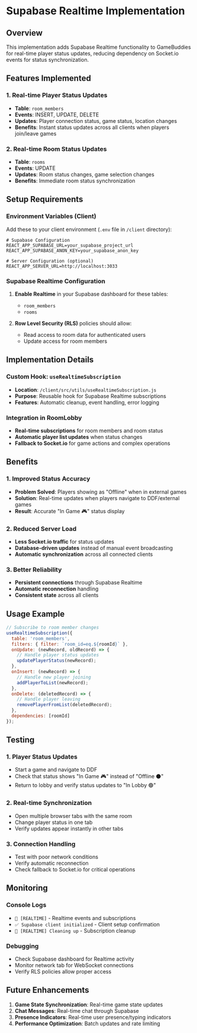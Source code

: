 # Supabase Realtime Implementation

## Overview
This implementation adds Supabase Realtime functionality to GameBuddies for real-time player status updates, reducing dependency on Socket.io events for status synchronization.

## Features Implemented

### 1. Real-time Player Status Updates
- **Table**: `room_members`
- **Events**: INSERT, UPDATE, DELETE
- **Updates**: Player connection status, game status, location changes
- **Benefits**: Instant status updates across all clients when players join/leave games

### 2. Real-time Room Status Updates  
- **Table**: `rooms`
- **Events**: UPDATE
- **Updates**: Room status changes, game selection changes
- **Benefits**: Immediate room status synchronization

## Setup Requirements

### Environment Variables (Client)
Add these to your client environment (`.env` file in `/client` directory):

```env
# Supabase Configuration
REACT_APP_SUPABASE_URL=your_supabase_project_url
REACT_APP_SUPABASE_ANON_KEY=your_supabase_anon_key

# Server Configuration (optional)
REACT_APP_SERVER_URL=http://localhost:3033
```

### Supabase Realtime Configuration
1. **Enable Realtime** in your Supabase dashboard for these tables:
   - `room_members`
   - `rooms`

2. **Row Level Security (RLS)** policies should allow:
   - Read access to room data for authenticated users
   - Update access for room members

## Implementation Details

### Custom Hook: `useRealtimeSubscription`
- **Location**: `/client/src/utils/useRealtimeSubscription.js`
- **Purpose**: Reusable hook for Supabase Realtime subscriptions
- **Features**: Automatic cleanup, event handling, error logging

### Integration in RoomLobby
- **Real-time subscriptions** for room members and room status
- **Automatic player list updates** when status changes
- **Fallback to Socket.io** for game actions and complex operations

## Benefits

### 1. Improved Status Accuracy
- **Problem Solved**: Players showing as "Offline" when in external games
- **Solution**: Real-time updates when players navigate to DDF/external games
- **Result**: Accurate "In Game 🎮" status display

### 2. Reduced Server Load
- **Less Socket.io traffic** for status updates
- **Database-driven updates** instead of manual event broadcasting
- **Automatic synchronization** across all connected clients

### 3. Better Reliability
- **Persistent connections** through Supabase Realtime
- **Automatic reconnection** handling
- **Consistent state** across all clients

## Usage Example

```javascript
// Subscribe to room member changes
useRealtimeSubscription({
  table: 'room_members',
  filters: { filter: `room_id=eq.${roomId}` },
  onUpdate: (newRecord, oldRecord) => {
    // Handle player status updates
    updatePlayerStatus(newRecord);
  },
  onInsert: (newRecord) => {
    // Handle new player joining
    addPlayerToList(newRecord);
  },
  onDelete: (deletedRecord) => {
    // Handle player leaving
    removePlayerFromList(deletedRecord);
  },
  dependencies: [roomId]
});
```

## Testing

### 1. Player Status Updates
- Start a game and navigate to DDF
- Check that status shows "In Game 🎮" instead of "Offline ⚫"
- Return to lobby and verify status updates to "In Lobby 🟢"

### 2. Real-time Synchronization
- Open multiple browser tabs with the same room
- Change player status in one tab
- Verify updates appear instantly in other tabs

### 3. Connection Handling
- Test with poor network conditions
- Verify automatic reconnection
- Check fallback to Socket.io for critical operations

## Monitoring

### Console Logs
- `🔔 [REALTIME]` - Realtime events and subscriptions
- `✅ Supabase client initialized` - Client setup confirmation
- `🧹 [REALTIME] Cleaning up` - Subscription cleanup

### Debugging
- Check Supabase dashboard for Realtime activity
- Monitor network tab for WebSocket connections
- Verify RLS policies allow proper access

## Future Enhancements

1. **Game State Synchronization**: Real-time game state updates
2. **Chat Messages**: Real-time chat through Supabase
3. **Presence Indicators**: Real-time user presence/typing indicators
4. **Performance Optimization**: Batch updates and rate limiting 
